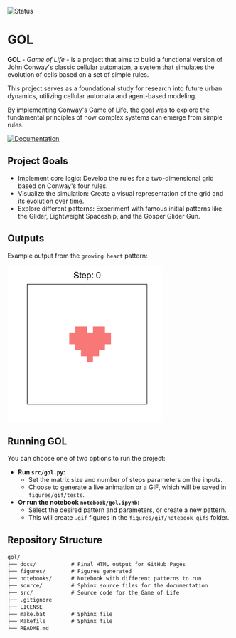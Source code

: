 ![Status](https://img.shields.io/badge/status-concluded-brightgreen.svg)

# GOL
**GOL** - _Game of Life_ - is a project that aims to build a functional version of John Conway's classic cellular automaton, a system that simulates the evolution of cells based on a set of simple rules.

This project serves as a foundational study for research into future urban dynamics, utilizing cellular automata and agent-based modeling.

By implementing Conway's Game of Life, the goal was to explore the fundamental principles of how complex systems can emerge from simple rules.

[![Documentation](https://img.shields.io/badge/docs-read%20the%20documentation-blue)](https://carolinafaccin.github.io/gol/)

## Project Goals
- Implement core logic: Develop the rules for a two-dimensional grid based on Conway's four rules.
- Visualize the simulation: Create a visual representation of the grid and its evolution over time.
- Explore different patterns: Experiment with famous initial patterns like the Glider, Lightweight Spaceship, and the Gosper Glider Gun.

## Outputs

Example output from the `growing heart` pattern:

<img src="https://raw.githubusercontent.com/carolinafaccin/gol/main/figures/gif/growingheart_intro1.gif?raw=true" alt="Animated GIF of a growing heart pattern" width="350">

## Running GOL

You can choose one of two options to run the project:
   * **Run `src/gol.py`:**
     * Set the matrix size and number of steps parameters on the inputs.
     * Choose to generate a live animation or a GIF, which will be saved in `figures/gif/tests`.
   * **Or run the notebook `notebook/gol.ipynb`:**
     * Select the desired pattern and parameters, or create a new pattern.
     * This will create `.gif` figures in the `figures/gif/notebook_gifs` folder.

## Repository Structure
```
gol/
├── docs/           # Final HTML output for GitHub Pages
├── figures/        # Figures generated
├── notebooks/      # Notebook with different patterns to run
├── source/         # Sphinx source files for the documentation
├── src/            # Source code for the Game of Life
├── .gitignore
├── LICENSE
├── make.bat        # Sphinx file
├── Makefile        # Sphinx file
└── README.md
```
